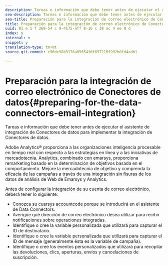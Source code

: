 ```yaml
---
description: Tareas e información que debe tener antes de ejecutar el asistente de integración de Conectores de datos para implementar la integración de Conectores de datos.
seo-description: Tareas e información que debe tener antes de ejecutar el asistente de integración de Conectores de datos para implementar la integración de Conectores de datos.
seo-title: Preparación para la integración de correo electrónico de Conectores de datos
title: Preparación para la integración de correo electrónico de Conectores de datos
uuid: 01 e 1 f 269-54 c 9-4175-aff 8-16 c 39 ac 4 ee 9 d
index: y
internal: n
snippet: y
translation-type: tm+mt
source-git-commit: e96de98b3176a05654fdf697210f992b0fd4adb1

---
```



# Preparación para la integración de correo electrónico de Conectores de datos{#preparing-for-the-data-connectors-email-integration}

Tareas e información que debe tener antes de ejecutar el asistente de integración de Conectores de datos para implementar la integración de Conectores de datos.

Adobe Analytics® proporciona a las organizaciones inteligencia procesable en tiempo real con respecto a las estrategias en línea y a las iniciativas de mercadotecnia. Analytics, combinado con emarsys, proporciona remarketing basado en la determinación de objetivos basada en el comportamiento. Mejore la mercadotecnia de objetivo y comprenda la eficacia de las campañas a través de una integración sin fisuras de los datos de análisis de Web de Emarsys y Analytics.

Antes de configurar la integración de su cuenta de correo electrónico, deberá tener lo siguiente:

* Conozca su cuarsys accountcode porque se introducirá en el asistente de Data Connectors.
* Averigüe qué dirección de correo electrónico desea utilizar para recibir notificaciones sobre operaciones integradas.
* Identifique o cree la variable personalizada que utilizará para capturar el ID de destinatario.
* Identifique o cree la variable personalizada que utilizará para capturar el ID de mensaje (generalmente ésta es la variable de campaña).
* Identifique o cree los eventos personalizados que utilizará para recopilar las devoluciones, clics, aperturas, envíos y cancelaciones de suscripción.

